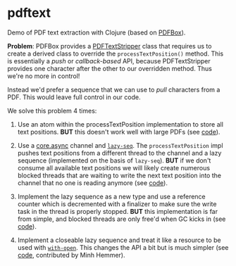 # pdftext

Demo of PDF text extraction with Clojure (based on [PDFBox](https://pdfbox.apache.org/)).


**Problem**: PDFBox provides a
[PDFTextStripper](https://pdfbox.apache.org/apidocs/org/apache/pdfbox/util/PDFTextStripper.html)
class that requires us to create a derived class to override the
`processTextPosition()` method. This is essentially a *push* or
*callback-based* API, because PDFTextStripper provides one character
after the other to our overridden method. Thus we're no more in control!

Instead we'd prefer a sequence that we can use to *pull*
characters from a PDF. This would leave full control in our code.


We solve this problem 4 times:


1. Use an atom within the processTextPosition implementation to store
   all text positions. **BUT** this doesn't work well with large PDFs
   (see
   [code](https://github.com/friemen/cugb/blob/master/pdftext/src/pdftext/step1.clj)).

2. Use a [core.async](https://clojure.github.io/core.async/) channel
   and
   [`lazy-seq`](http://conj.io/store/v1/org.clojure/clojure/latest/clj/clojure.core/lazy-seq/). The
   `processTextPosition` impl pushes text positions from a different
   thread to the channel and a lazy sequence (implemented on the basis
   of `lazy-seq`). **BUT** if we don't consume all available text
   positions we will likely create numerous blocked threads that are
   waiting to write the next text position into the channel that no
   one is reading anymore (see
   [code](https://github.com/friemen/cugb/blob/master/pdftext/src/pdftext/step2.clj)).

3. Implement the lazy sequence as a new type and use a reference
   counter which is decremented with a finalizer to make sure the
   write task in the thread is properly stopped. **BUT** this
   implementation is far from simple, and blocked threads are only
   free'd when GC kicks in (see
   [code](https://github.com/friemen/cugb/blob/master/pdftext/src/pdftext/step3.clj)).

4. Implement a closeable lazy sequence and treat it like a resource to
   be used with
   [`with-open`](http://conj.io/store/v1/org.clojure/clojure/latest/clj/clojure.core/with-open/). This
   changes the API a bit but is much simpler (see
   [code](https://github.com/friemen/cugb/blob/master/pdftext/src/pdftext/step4.clj),
   contributed by Minh Hemmer).
